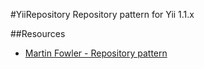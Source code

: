 #YiiRepository
Repository pattern for Yii 1.1.x

##Resources
- [Martin Fowler - Repository pattern](http://martinfowler.com/eaaCatalog/repository.html)
